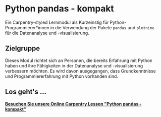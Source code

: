 # Python pandas - kompakt

Ein Carpentry-styled Lernmodul als Kurzeinstig für Python-Programmierer*innen in die Verwendung der Pakete `pandas` und `plotnine` für die Datenanalyse und -visualisierung.

## Zielgruppe

Dieses Modul richtet sich an Personen, die bereits Erfahrung mit Python haben und ihre Fähigkeiten in der Datenanalyse und -visualisierung verbessern möchten. Es wird davon ausgegangen, dass Grundkenntnisse und Programmiererfahrung mit Python vorhanden sind.

## Los geht's ...

**[Besuchen Sie unsere Online Carpentry Lesson "Python pandas - kompakt"](https://dr-eberle-zentrum.github.io/Python-pandas-compact/)**